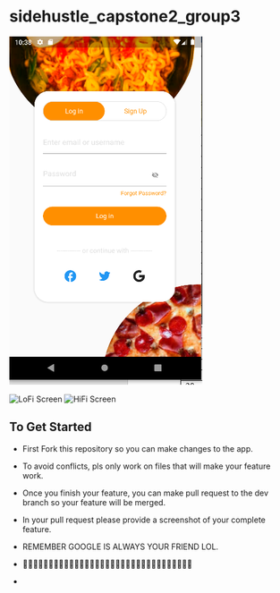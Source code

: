 # sidehustle_capstone2_group3

![Group_6_UI_Design](https://github.com/IruomaJennifer/group_6_login_page_ui/blob/master/images/Group_6_UI_design.PNG)

![LoFi Screen](https://github.com/devRaphe/sidehustle_capstone2_group3/blob/main/flutter_01.png?raw=true) 
![HiFi Screen](https://github.com/devRaphe/sidehustle_capstone2_group3/blob/main/flutter_02.png?raw=true)

## To Get Started


- First Fork this repository so you can make changes to the app.

- To avoid conflicts, pls only work on files that will make your feature work.

- Once you finish your feature, you can make pull request to the dev branch so your feature will be merged.

- In your pull request please provide a screenshot of your complete feature. 

- REMEMBER GOOGLE IS ALWAYS YOUR FRIEND LOL.

- 🥂🥂🥂🥂🥂🥂🥂🥂🥂🥂🥂🥂🥂🥂🥂🥂🥂🥂🥂🥂🥂🥂🥂🥂🥂🥂🥂🥂🥂🥂🥂🥂🥂


- 
